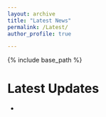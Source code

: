```yaml
---
layout: archive
title: "Latest News"
permalink: /Latest/
author_profile: true

---
```


 {% include base_path %}

Latest Updates
======

* 


